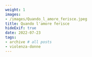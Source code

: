 ```yaml
---
weight: 1
images:
- /images/Quando_l_amore_ferisce.jpeg
title: Quando l'amore ferisce
hideExif: true
date: 2022-07-23
tags:
- archive # all posts
- violenza-donne
---
```

